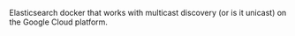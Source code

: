 Elasticsearch docker that works with multicast discovery (or is it unicast) on the Google Cloud platform.
